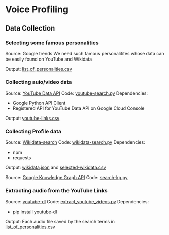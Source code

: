 # Voice Profiling

## Data Collection

### Selecting some famous personalities 
  Source: Google trends
  We need such famous personalitites whose data can be easily found on YouTube and Wikidata
  
  Output: [list_of_personalities.csv]()
  
### Collecting auio/video data 
  Source: [YouTube Data API]()
  Code: [youtube-search.py]()
  Dependencies: 
  * Google Python API Client
  * Registered API for YouTube Data API on Google Cloud Console
  
  Output: [youtube-links.csv]()
  
### Collecting Profile data 
  Source: [Wikidata-search]()
  Code: [wikidata-search.py]()
  Dependencies:
  * npm 
  * requests
  
  Output: [wikidata.json]()
  and [selected-wikidata.csv]()
  
  Source: [Google Knowledge Graph API]()
  Code: [search-kg.py]()
  
### Extracting audio from the YouTube Links
  Source: [youtube-dl]()
  Code: [extract_youtube_videos.py]()
  Dependencies:
  * pip install youtube-dl
  
  Output: 
  Each audio file saved by the search terms in [list_of_personalities.csv]()
